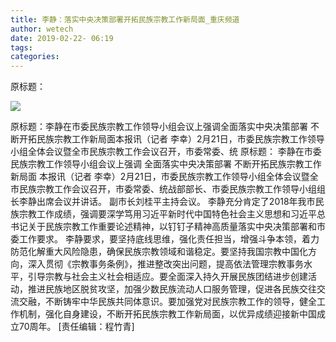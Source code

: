 ```yaml
---
title: 李静：落实中央决策部署开拓民族宗教工作新局面_重庆频道
author: wetech
date: 2019-02-22- 06:19
tags: 
categories: 
---
```

原标题：
<!-- more -->
                
<img align="center" border="0" src="http://p2.ifengimg.com/a/2016/0810/204c433878d5cf9size1_w16_h16.png" />
                
            
原标题：李静在市委民族宗教工作领导小组会议上强调全面落实中央决策部署 不断开拓民族宗教工作新局面本报讯（记者 李幸）2月21日，市委民族宗教工作领导小组全体会议暨全市民族宗教工作会议召开，市委常委、统
原标题：
李静在市委民族宗教工作领导小组会议上强调
全面落实中央决策部署 不断开拓民族宗教工作新局面
本报讯（记者 李幸）2月21日，市委民族宗教工作领导小组全体会议暨全市民族宗教工作会议召开，市委常委、统战部部长、市委民族宗教工作领导小组组长李静出席会议并讲话。
副市长刘桂平主持会议。
李静充分肯定了2018年我市民族宗教工作成绩，强调要深学笃用习近平新时代中国特色社会主义思想和习近平总书记关于民族宗教工作重要论述精神，以钉钉子精神高质量落实中央决策部署和市委工作要求。
李静要求，要坚持底线思维，强化责任担当，增强斗争本领，着力防范化解重大风险隐患，确保民族宗教领域和谐稳定。要坚持我国宗教中国化方向，深入贯彻《宗教事务条例》，推进整改突出问题，提高依法管理宗教事务水平，引导宗教与社会主义社会相适应。要全面深入持久开展民族团结进步创建活动，推进民族地区脱贫攻坚，加强少数民族流动人口服务管理，促进各民族交往交流交融，不断铸牢中华民族共同体意识。要加强党对民族宗教工作的领导，健全工作机制，强化自身建设，不断开拓民族宗教工作新局面，以优异成绩迎接新中国成立70周年。
[责任编辑：程竹青]
            
